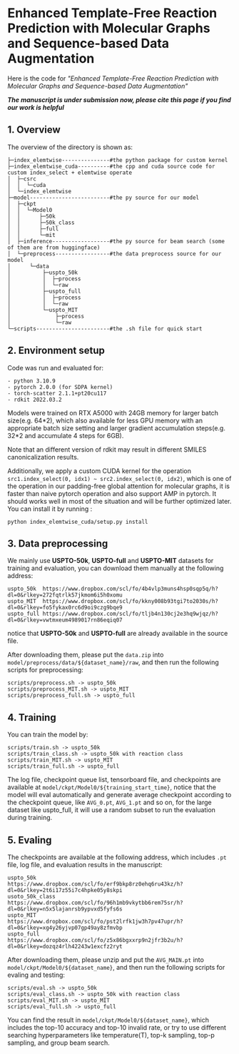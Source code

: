 # Enhanced Template-Free Reaction Prediction with Molecular Graphs and Sequence-based Data Augmentation

Here is the code for *"Enhanced Template-Free Reaction Prediction with Molecular Graphs and Sequence-based Data Augmentation"*

***The manuscript is under submission now, please cite this page if you find our work is helpful***

## 1. Overview
The overview of the directory is shown as:
```
├─index_elemtwise---------------#the python package for custom kernel
├─index_elemtwise_cuda----------#the cpp and cuda source code for custom index_select + elemtwise operate
│  ├─csrc
│  │  └─cuda
│  └─index_elemtwise
├─model-------------------------#the py source for our model
│  ├─ckpt
│  │  └─Model0
│  │      ├─50k
│  │      ├─50k_class
│  │      ├─full
│  │      └─mit
│  ├─inference------------------#the py source for beam search (some of them are from huggingface)
│  └─preprocess-----------------#the data preprocess source for our model
│      └─data
│          ├─uspto_50k
│          │  ├─process
│          │  └─raw
│          ├─uspto_full
│          │  ├─process
│          │  └─raw
│          └─uspto_MIT
│              ├─process
│              └─raw
└─scripts-----------------------#the .sh file for quick start
```

## 2. Environment setup
Code was run and evaluated for:

    - python 3.10.9
    - pytorch 2.0.0 (for SDPA kernel)
    - torch-scatter 2.1.1+pt20cu117
    - rdkit 2022.03.2

Models were trained on RTX A5000 with 24GB memory for larger batch size(e.g. 64\*2), which also available for less GPU memory with an appropriate batch size setting and larger gradient accumulation steps(e.g. 32\*2 and accumulate 4 steps for 6GB).

Note that an different version of rdkit may result in different SMILES canonicalization results.

Additionally, we apply a custom CUDA kernel for the operation `src1.index_select(0, idx1) ~ src2.index_select(0, idx2)`, which is one of the operation in our padding-free global attention for molecular graphs, it is faster than naive pytorch operation and also support AMP in pytorch. It should works well in most of the situation and will be further optimized later. You can install it by running :
```
python index_elemtwise_cuda/setup.py install
```

## 3. Data preprocessing
We mainly use **USPTO-50k**, **USPTO-full** and **USPTO-MIT** datasets for training and evaluation, you can download them manually at the following address:
```
uspto_50k  https://www.dropbox.com/scl/fo/4b4vlp3muns4hsp0sqp5q/h?dl=0&rlkey=272fqtrlk57jkmom6i5h0xomu
uspto_MIT  https://www.dropbox.com/scl/fo/kkny008b93tgi7to2030s/h?dl=0&rlkey=fo5fykax0rc6d9oi9czg9bqe9
uspto_full https://www.dropbox.com/scl/fo/tljb4n130cj2e3hq9wjqz/h?dl=0&rlkey=vwtmxeum4989017rn86eqiq07
```
notice that **USPTO-50k** and **USPTO-full** are already available in the source file.

After downloading them, please put the `data.zip` into `model/preprocess/data/${dataset_name}/raw`, and then run the following scripts for preprocessing:
```
scripts/preprocess.sh -> uspto_50k
scripts/preprocess_MIT.sh -> uspto_MIT
scripts/preprocess_full.sh -> uspto_full
```

## 4. Training
You can train the model by:
```
scripts/train.sh -> uspto_50k
scripts/train_class.sh -> uspto_50k with reaction class
scripts/train_MIT.sh -> uspto_MIT
scripts/train_full.sh -> uspto_full
```

The log file, checkpoint queue list, tensorboard file, and checkpoints are available at `model/ckpt/Model0/${training_start_time}`, notice that the model will eval automatically and generate average checkpoint according to the checkpoint queue, like `AVG_0.pt`, `AVG_1.pt` and so on, for the large dataset like uspto_full, it will use a random subset to run the evaluation during training.

## 5. Evaling
The checkpoints are available at the following address, which includes `.pt` file, log file, and evaluation results in the manuscript:
```
uspto_50k       https://www.dropbox.com/scl/fo/erf9bkp8rz0ehq6ru43kz/h?dl=0&rlkey=2t6i17z55i7c4hpke05y8skpi
usoto_50k_class https://www.dropbox.com/scl/fo/96h1mb9vkytbb6rem75sr/h?dl=0&rlkey=n5x5lajanrsb9ypvxd5fyfs6s
uspto_MIT       https://www.dropbox.com/scl/fo/pst2lrfk1jw3h7pv47upr/h?dl=0&rlkey=xg4y26yjvp07gp49ay8zfmvbp
uspto_full      https://www.dropbox.com/scl/fo/z5x86bgxxrp9n2jfr3b2u/h?dl=0&rlkey=dozqz4rlh42243w1excfz2ryt
```

After downloading them, please unzip and put the `AVG_MAIN.pt` into `model/ckpt/Model0/${dataset_name}`, and then run the following scripts for evaling and testing:
```
scripts/eval.sh -> uspto_50k
scripts/eval_class.sh -> uspto_50k with reaction class
scripts/eval_MIT.sh -> uspto_MIT
scripts/eval_full.sh -> uspto_full
```

You can find the result in `model/ckpt/Model0/${dataset_name}`, which includes the top-10 accuracy and top-10 invalid rate, or try to use different searching hyperparameters like temperature(T), top-k sampling, top-p sampling, and group beam search.
